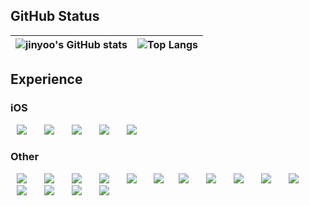 ## GitHub Status
| ![jinyoo's GitHub stats](https://github-readme-stats.vercel.app/api?username=Rob-Yoo&show_icons=true&hide_border=true&theme=dark) | ![Top Langs](https://github-readme-stats.vercel.app/api/top-langs/?username=Rob-Yoo&layout=donut&hide_border=true&theme=dark) |
| ------------- | ------------- |

## Experience
### iOS
<img src="https://img.shields.io/badge/Swift-EC7845?style=flat-square&logo=swift&logoColor=white" style="height : auto; margin-left : 10px; margin-right : 10px;"/>&nbsp;
<img src="https://img.shields.io/badge/UIKit-2396F3?style=flat-square&logo=UIkit&logoColor=white" style="height : auto; margin-left : 10px; margin-right : 10px;"/>&nbsp;
<img src="https://img.shields.io/badge/SwiftUI-524520?style=flat-square&logo=Swift&logoColor=white" style="height : auto; margin-left : 10px; margin-right : 10px;"/>&nbsp;
<img src="https://img.shields.io/badge/Xcode-3671DD?style=flat-square&logo=Xcode&logoColor=white" style="height : auto; margin-left : 10px; margin-right : 10px;"/>&nbsp;
<img src="https://img.shields.io/badge/ReactiveX-B7178C?style=flat-square&logo=ReactiveX&logoColor=white" style="height : auto; margin-left : 10px; margin-right : 10px;"/>

### Other
 <img src="https://img.shields.io/badge/HTML5-E34F26?style=flat-square&logo=HTML5&logoColor=white" style="height : auto; margin-left : 10px; margin-right : 10px;"/>&nbsp;
<img src="https://img.shields.io/badge/CSS3-1572B6?style=flat-square&logo=CSS3&logoColor=white" style="height : auto; margin-left : 10px; margin-right : 10px;"/>&nbsp;
<img src="https://img.shields.io/badge/JavaScript-F7DF1E?style=flat-square&logo=JavaScript&logoColor=white" style="height : auto; margin-left : 10px; margin-right : 10px;"/>&nbsp;
<img src="https://img.shields.io/badge/TypeScript-3178C6?style=flat-square&logo=TypeScript&logoColor=white" style="height : auto; margin-left : 10px; margin-right : 10px;"/>&nbsp;
<img src="https://img.shields.io/badge/React-61DAFB?style=flat-square&logo=React&logoColor=white" style="height : auto; margin-left : 10px; margin-right : 10px;"/>&nbsp;
<img src="https://img.shields.io/badge/Redux-%23593d88.svg?style=flat-square&logo=redux&logoColor=white" style="height : auto; margin-left : 10px; margin-right : 10px;"/>
<img src="https://img.shields.io/badge/C-A8B9CC?style=flat-square&logo=C&logoColor=white" style="height : auto; margin-left : 10px; margin-right : 10px;"/>&nbsp;
<img src="https://img.shields.io/badge/C++-%2300599C?style=flat-square&logo=C%2B%2B&logoColor=white" style="height : auto; margin-left : 10px; margin-right : 10px;"/>&nbsp;
<img src="https://img.shields.io/badge/Python-3776AB?style=flat-square&logo=Python&logoColor=white" style="height : auto; margin-left : 10px; margin-right : 10px;"/>&nbsp;
<img src="https://img.shields.io/badge/Java-007396?style=flat-square&logo=Java&logoColor=white" style="height : auto; margin-left : 10px; margin-right : 10px;"/>&nbsp;
<img src="https://img.shields.io/badge/React Native-%2320232a.svg?style=flat-square&logo=react&logoColor=%2361DAFB" style="height : auto; margin-left : 10px; margin-right : 10px;"/>&nbsp;
<img src="https://img.shields.io/badge/Firebase-039BE5?style=flat-square&logo=Firebase&logoColor=white" style="height : auto; margin-left : 10px; margin-right : 10px;"/>&nbsp;
<img src="https://img.shields.io/badge/Docker-%230db7ed.svg?style=flat-square&logo=docker&logoColor=white" style="height : auto; margin-left : 10px; margin-right : 10px;"/>&nbsp;
<img src="https://img.shields.io/badge/Visual Studio Code-007ACC?style=flat-square&logo=Visual Studio Code&logoColor=white" style="height : auto; margin-left : 10px; margin-right : 10px;"/>&nbsp;
<img src="https://img.shields.io/badge/VIM-%2311AB00.svg?style=flat-square&logo=vim&logoColor=white" style="height : auto; margin-left : 10px; margin-right : 10px;"/>&nbsp;
